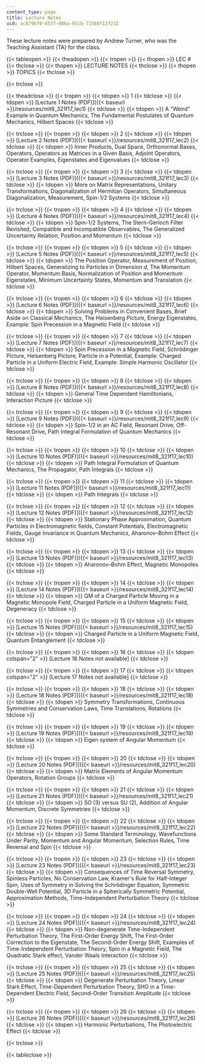 ```yaml
---
content_type: page
title: Lecture Notes
uid: ac879bf0-0537-086a-85cb-71588f12f232
---
```


These lecture notes were prepared by Andrew Turner, who was the Teaching Assistant (TA) for the class.

{{< tableopen >}}
{{< theadopen >}}
{{< tropen >}}
{{< thopen >}}
LEC #
{{< thclose >}}
{{< thopen >}}
LECTURE NOTES
{{< thclose >}}
{{< thopen >}}
TOPICS
{{< thclose >}}

{{< trclose >}}

{{< theadclose >}}
{{< tropen >}}
{{< tdopen >}}
1
{{< tdclose >}}
{{< tdopen >}}
[Lecture 1 Notes (PDF)]({{< baseurl >}}/resources/mit8_321f17_lec1)
{{< tdclose >}}
{{< tdopen >}}
A "Weird" Example in Quantum Mechanics, The Fundamental Postulates of Quantum Mechanics, Hilbert Spaces
{{< tdclose >}}

{{< trclose >}}
{{< tropen >}}
{{< tdopen >}}
2
{{< tdclose >}}
{{< tdopen >}}
[Lecture 2 Notes (PDF)]({{< baseurl >}}/resources/mit8_321f17_lec2)
{{< tdclose >}}
{{< tdopen >}}
Inner Products, Dual Space, Orthonormal Bases, Operators, Operators as Matrices in a Given Basis, Adjoint Operators, Operator Examples, Eigenstates and Eigenvalues
{{< tdclose >}}

{{< trclose >}}
{{< tropen >}}
{{< tdopen >}}
3
{{< tdclose >}}
{{< tdopen >}}
[Lecture 3 Notes (PDF)]({{< baseurl >}}/resources/mit8_321f17_lec3)
{{< tdclose >}}
{{< tdopen >}}
More on Matrix Representations, Unitary Transformations, Diagonalization of Hermitian Operators, Simultaneous Diagonalization, Measurement, Spin-1/2 Systems
{{< tdclose >}}

{{< trclose >}}
{{< tropen >}}
{{< tdopen >}}
4
{{< tdclose >}}
{{< tdopen >}}
[Lecture 4 Notes (PDF)]({{< baseurl >}}/resources/mit8_321f17_lec4)
{{< tdclose >}}
{{< tdopen >}}
Spin-1/2 Systems, The Stern-Gerloch Filter Revisited, Compatible and Incompatible Observables, The Generalized Uncertainty Relation, Position and Momentum
{{< tdclose >}}

{{< trclose >}}
{{< tropen >}}
{{< tdopen >}}
5
{{< tdclose >}}
{{< tdopen >}}
[Lecture 5 Notes (PDF)]({{< baseurl >}}/resources/mit8_321f17_lec5)
{{< tdclose >}}
{{< tdopen >}}
The Position Operator, Measurement of Position, Hilbert Spaces, Generalizing to Particles in Dimension _d_, The Momentum Operator, Momentum Basis, Normalization of Position and Momentum Eigenstates, Minimum Uncertainty States, Momentum and Translation
{{< tdclose >}}

{{< trclose >}}
{{< tropen >}}
{{< tdopen >}}
6
{{< tdclose >}}
{{< tdopen >}}
[Lecture 6 Notes (PDF)]({{< baseurl >}}/resources/mit8_321f17_lec6)
{{< tdclose >}}
{{< tdopen >}}
Solving Problems in Convenient Bases, Brief Aside on Classical Mechanics, The Heisenberg Picture, Energy Eigenstates, Example: Spin Precession in a Magnetic Field
{{< tdclose >}}

{{< trclose >}}
{{< tropen >}}
{{< tdopen >}}
7
{{< tdclose >}}
{{< tdopen >}}
[Lecture 7 Notes (PDF)]({{< baseurl >}}/resources/mit8_321f17_lec7)
{{< tdclose >}}
{{< tdopen >}}
Spin Precession in a Magnetic Field, Schrödinger Picture, Heisenberg Picture, Particle in a Potential, Example: Charged Particle in a Uniform Electric Field, Example: Simple Harmonic Oscillator
{{< tdclose >}}

{{< trclose >}}
{{< tropen >}}
{{< tdopen >}}
8
{{< tdclose >}}
{{< tdopen >}}
[Lecture 8 Notes (PDF)]({{< baseurl >}}/resources/mit8_321f17_lec8)
{{< tdclose >}}
{{< tdopen >}}
General Time Dependent Hamiltonians, Interaction Picture
{{< tdclose >}}

{{< trclose >}}
{{< tropen >}}
{{< tdopen >}}
9
{{< tdclose >}}
{{< tdopen >}}
[Lecture 9 Notes (PDF)]({{< baseurl >}}/resources/mit8_321f17_lec9)
{{< tdclose >}}
{{< tdopen >}}
Spin-1/2 in an AC Field, Resonant Drive, Off-Resonant Drive, Path Integral Formulation of Quantum Mechanics
{{< tdclose >}}

{{< trclose >}}
{{< tropen >}}
{{< tdopen >}}
10
{{< tdclose >}}
{{< tdopen >}}
[Lecture 10 Notes (PDF)]({{< baseurl >}}/resources/mit8_321f17_lec10)
{{< tdclose >}}
{{< tdopen >}}
Path Integral Formulation of Quantum Mechanics, The Propagator, Path Integrals
{{< tdclose >}}

{{< trclose >}}
{{< tropen >}}
{{< tdopen >}}
11
{{< tdclose >}}
{{< tdopen >}}
[Lecture 11 Notes (PDF)]({{< baseurl >}}/resources/mit8_321f17_lec11)
{{< tdclose >}}
{{< tdopen >}}
Path Integrals
{{< tdclose >}}

{{< trclose >}}
{{< tropen >}}
{{< tdopen >}}
12
{{< tdclose >}}
{{< tdopen >}}
[Lecture 12 Notes (PDF)]({{< baseurl >}}/resources/mit8_321f17_lec12)
{{< tdclose >}}
{{< tdopen >}}
Stationary Phase Approximation, Quantum Particles in Electromagnetic ﬁelds, Constant Potentials, Electromagnetic Fields, Gauge Invariance in Quantum Mechanics, Aharonov–Bohm Effect
{{< tdclose >}}

{{< trclose >}}
{{< tropen >}}
{{< tdopen >}}
13
{{< tdclose >}}
{{< tdopen >}}
[Lecture 13 Notes (PDF)]({{< baseurl >}}/resources/mit8_321f17_lec13)
{{< tdclose >}}
{{< tdopen >}}
Aharonov–Bohm Effect, Magnetic Monopoles
{{< tdclose >}}

{{< trclose >}}
{{< tropen >}}
{{< tdopen >}}
14
{{< tdclose >}}
{{< tdopen >}}
[Lecture 14 Notes (PDF)]({{< baseurl >}}/resources/mit8_321f17_lec14)
{{< tdclose >}}
{{< tdopen >}}
QM of a Charged Particle Moving in a Magnetic Monopole Field, Charged Particle in a Uniform Magnetic Field, Degeneracy
{{< tdclose >}}

{{< trclose >}}
{{< tropen >}}
{{< tdopen >}}
15
{{< tdclose >}}
{{< tdopen >}}
[Lecture 15 Notes (PDF)]({{< baseurl >}}/resources/mit8_321f17_lec15)
{{< tdclose >}}
{{< tdopen >}}
Charged Particle in a Uniform Magnetic Field, Quantum Entanglement
{{< tdclose >}}

{{< trclose >}}
{{< tropen >}}
{{< tdopen >}}
16
{{< tdclose >}}
{{< tdopen colspan="2" >}}
\[Lecture 16 Notes not available\]
{{< tdclose >}}

{{< trclose >}}
{{< tropen >}}
{{< tdopen >}}
17
{{< tdclose >}}
{{< tdopen colspan="2" >}}
\[Lecture 17 Notes not available\]
{{< tdclose >}}

{{< trclose >}}
{{< tropen >}}
{{< tdopen >}}
18
{{< tdclose >}}
{{< tdopen >}}
[Lecture 18 Notes (PDF)]({{< baseurl >}}/resources/mit8_321f17_lec18)
{{< tdclose >}}
{{< tdopen >}}
Symmetry Transformations, Continuous Symmetries and Conservation Laws, Time Translations, Rotations
{{< tdclose >}}

{{< trclose >}}
{{< tropen >}}
{{< tdopen >}}
19
{{< tdclose >}}
{{< tdopen >}}
[Lecture 19 Notes (PDF)]({{< baseurl >}}/resources/mit8_321f17_lec19)
{{< tdclose >}}
{{< tdopen >}}
Eigen system of Angular Momentum
{{< tdclose >}}

{{< trclose >}}
{{< tropen >}}
{{< tdopen >}}
20
{{< tdclose >}}
{{< tdopen >}}
[Lecture 20 Notes (PDF)]({{< baseurl >}}/resources/mit8_321f17_lec20)
{{< tdclose >}}
{{< tdopen >}}
Matrix Elements of Angular Momentum Operators, Rotation Groups
{{< tdclose >}}

{{< trclose >}}
{{< tropen >}}
{{< tdopen >}}
21
{{< tdclose >}}
{{< tdopen >}}
[Lecture 21 Notes (PDF)]({{< baseurl >}}/resources/mit8_321f17_lec21)
{{< tdclose >}}
{{< tdopen >}}
SO (3) versus SU (2), Addition of Angular Momentum, Discrete Symmetries
{{< tdclose >}}

{{< trclose >}}
{{< tropen >}}
{{< tdopen >}}
22
{{< tdclose >}}
{{< tdopen >}}
[Lecture 22 Notes (PDF)]({{< baseurl >}}/resources/mit8_321f17_lec22)
{{< tdclose >}}
{{< tdopen >}}
Some Standard Terminology, Wavefunctions Under Parity, Momentum and Angular Momentum, Selection Rules, Time Reversal and Spin
{{< tdclose >}}

{{< trclose >}}
{{< tropen >}}
{{< tdopen >}}
23
{{< tdclose >}}
{{< tdopen >}}
[Lecture 23 Notes (PDF)]({{< baseurl >}}/resources/mit8_321f17_lec23)
{{< tdclose >}}
{{< tdopen >}}
Consequences of Time Reversal Symmetry, Spinless Particles, No Conservation Law, Kramer's Rule for Half-Integer Spin, Uses of Symmetry in Solving the Schrödinger Equation, Symmetric Double-Well Potential, 3D Particle in a Spherically Symmetric Potential, Approximation Methods, Time-Independent Perturbation Theory
{{< tdclose >}}

{{< trclose >}}
{{< tropen >}}
{{< tdopen >}}
24
{{< tdclose >}}
{{< tdopen >}}
[Lecture 24 Notes (PDF)]({{< baseurl >}}/resources/mit8_321f17_lec24)
{{< tdclose >}}
{{< tdopen >}}
Non-degenerate Time-Independent Perturbation Theory, The First-Order Energy Shift, The First-Order Correction to the Eigenstate, The Second-Order Energy Shift, Examples of Time-Independent Perturbation Theory, Spin in a Magnetic Field, The Quadratic Stark effect, Vander Waals Interaction
{{< tdclose >}}

{{< trclose >}}
{{< tropen >}}
{{< tdopen >}}
25
{{< tdclose >}}
{{< tdopen >}}
[Lecture 25 Notes (PDF)]({{< baseurl >}}/resources/mit8_321f17_lec25)
{{< tdclose >}}
{{< tdopen >}}
Degenerate Perturbation Theory, Linear Stark Effect, Time-Dependent Perturbation Theory, SHO in a Time-Dependent Electric Field, Second-Order Transition Amplitude
{{< tdclose >}}

{{< trclose >}}
{{< tropen >}}
{{< tdopen >}}
26
{{< tdclose >}}
{{< tdopen >}}
[Lecture 26 Notes (PDF)]({{< baseurl >}}/resources/mit8_321f17_lec26)
{{< tdclose >}}
{{< tdopen >}}
Harmonic Perturbations, The Photoelectric Effect
{{< tdclose >}}

{{< trclose >}}

{{< tableclose >}}